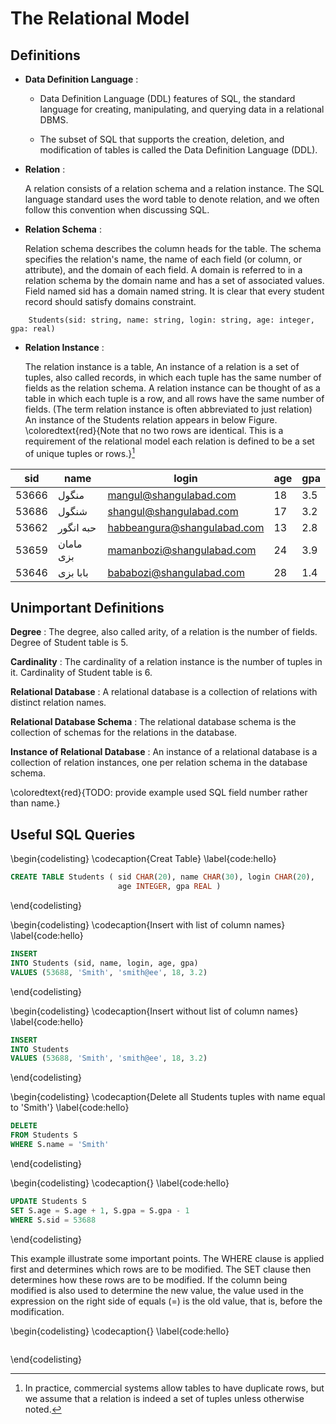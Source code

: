 # The Relational Model

## Definitions

* **Data Definition Language** :

    * Data Definition Language (DDL) features of SQL, the standard language for creating, manipulating, and querying 
    data in a relational DBMS.
    
    * The subset of SQL that supports the creation, deletion, and modification of tables is called the Data 
    Definition Language (DDL).
    
* **Relation** :

    A relation consists of a relation schema and a relation instance. The SQL language standard uses the word table 
    to denote relation, and we often follow this convention when discussing SQL.
    
* **Relation Schema** :

    Relation schema describes the column heads for the table. The schema specifies the relation's name, the name of 
    each field (or column, or attribute), and the domain of each field. A domain is referred to in a relation schema 
    by the domain name and has a set of associated values. Field named sid has a domain named string. It is clear 
    that every student record should satisfy domains constraint.
    
```console
    Students(sid: string, name: string, login: string, age: integer, gpa: real)
```

* **Relation Instance** :

    The relation instance is a table, An instance of a relation is a set of tuples, also called records, in which 
    each tuple has the same number of fields as the relation schema. A relation instance can be thought of as a table
     in which each tuple is a row, and all rows have the same number of fields. (The term relation instance is often 
     abbreviated to just relation) An instance of the Students relation appears in below Figure. 
    \coloredtext{red}{Note that no two rows are identical. This is a requirement of the relational model each 
    relation is defined to be a set of unique tuples or rows.}[^sample-footnote]
    
|**sid** | **name** | **login** | **age** | **gpa** |
|--------|----------|-----------|---------|---------|
| 53666 | منگول | mangul@shangulabad.com | 18 | 3.5 |
| 53686 | شنگول | shangul@shangulabad.com | 17 | 3.2 |
| 53662 | حبه انگور‍ | habbeangura@shangulabad.com | 13 | 2.8 |
| 53659 | مامان بزی | mamanbozi@shangulabad.com | 24 | 3.9 |
| 53646 | بابا بزی | bababozi@shangulabad.com | 28 | 1.4 |

## Unimportant Definitions

**Degree** : The degree, also called arity, of a relation is the number of fields. Degree of Student table is 5.

**Cardinality** : The cardinality of a relation instance is the number of tuples in it. Cardinality of Student table 
is 6.

**Relational Database** : A relational database is a collection of relations with distinct relation names. 

**Relational Database Schema** : The relational database schema is the collection of schemas for the relations in the 
database.
    
**Instance of Relational Database** : An instance of a relational database is a collection of relation instances, one 
per relation schema in the database schema.
    
\coloredtext{red}{TODO: provide example used SQL field number rather than name.}

## Useful SQL Queries

\begin{codelisting}
\codecaption{Creat Table}
\label{code:hello}
```sql
CREATE TABLE Students ( sid CHAR(20), name CHAR(30), login CHAR(20),
                        age INTEGER, gpa REAL )
```
\end{codelisting}

\begin{codelisting}
\codecaption{Insert with list of column names}
\label{code:hello}
```sql
INSERT
INTO Students (sid, name, login, age, gpa)
VALUES (53688, 'Smith', 'smith@ee', 18, 3.2)
```
\end{codelisting}

\begin{codelisting}
\codecaption{Insert without list of column names}
\label{code:hello}
```sql
INSERT 
INTO Students
VALUES (53688, 'Smith', 'smith@ee', 18, 3.2)
```
\end{codelisting}

\begin{codelisting}
\codecaption{Delete all Students tuples with name equal to 'Smith'}
\label{code:hello}
```sql
DELETE
FROM Students S
WHERE S.name = 'Smith'
```
\end{codelisting}

\begin{codelisting}
\codecaption{}
\label{code:hello}
```sql
UPDATE Students S
SET S.age = S.age + 1, S.gpa = S.gpa - 1 
WHERE S.sid = 53688
```
\end{codelisting}

This example illustrate some important points. The WHERE clause is applied first and determines which rows are to 
be modified. The SET clause then determines how these rows are to be modified. If the column being modified is also 
used to determine the new value, the value used in the expression on the right side of equals (=) is the old value, 
that is, before the modification.


\begin{codelisting}
\codecaption{}
\label{code:hello}
```sql
```
\end{codelisting}

[^sample-footnote]: In practice, commercial systems allow tables to have duplicate rows, but we assume that a relation is indeed a set of tuples unless otherwise noted.
